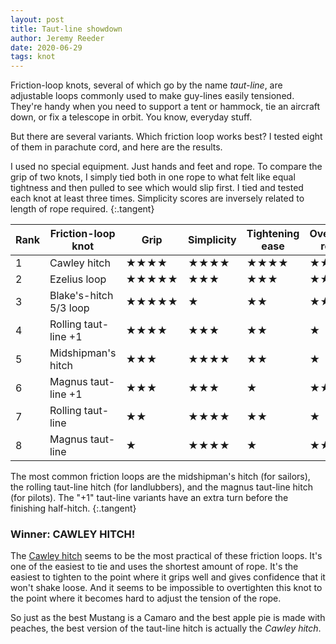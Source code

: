 ```yaml
---
layout: post
title: Taut-line showdown
author: Jeremy Reeder
date: 2020-06-29
tags: knot
---
```


Friction-loop knots, several of which go by the name _taut-line_, are
adjustable loops commonly used to make guy-lines easily tensioned. They're handy
when you need to support a tent or hammock, tie an aircraft down, or fix a
telescope in orbit. You know, everyday stuff.

But there are several variants. Which friction loop works best? I tested eight
of them in parachute cord, and here are the results.

I used no special equipment. Just hands and feet and rope. To compare the grip
of two knots, I simply tied both in one rope to what felt like equal tightness and then pulled
to see which would slip first. I tied and tested each knot at least three times. Simplicity scores are inversely related to
length of rope required.
{:.tangent}

| Rank | Friction-loop knot     | Grip  | Simplicity | Tightening ease | Overtightening resistance |
|------|------------------------|-------|------------|-----------------|---------------------------|
| 1    | Cawley hitch           | ★★★★  | ★★★★       | ★★★★            | ★★★★★                     |
| 2    | Ezelius loop           | ★★★★★ | ★★★        | ★★★             | ★★                        |
| 3    | Blake's-hitch 5/3 loop | ★★★★★ | ★          | ★★              | ★★★★                      |
| 4    | Rolling taut-line +1   | ★★★★  | ★★★        | ★★              | ★                         |
| 5    | Midshipman's hitch     | ★★★   | ★★★★       | ★★              | ★                         |
| 6    | Magnus taut-line +1    | ★★★   | ★★★        | ★               | ★★                        |
| 7    | Rolling taut-line      | ★★    | ★★★★       | ★★              | ★                         |
| 8    | Magnus taut-line       | ★     | ★★★★       | ★               | ★★★                       |

The most common friction loops are the midshipman's hitch (for sailors), the
rolling taut-line hitch (for landlubbers), and the magnus taut-line hitch (for
pilots). The "+1" taut-line variants have an extra turn before the finishing
half-hitch.
{:.tangent}

### Winner: CAWLEY HITCH!

The [Cawley hitch][cawley-hitch] seems to be the most practical of these
friction loops. It's one of the easiest to tie and uses the shortest amount of
rope. It's the easiest to tighten to the point where it grips well and gives
confidence that it won't shake loose. And it seems to be impossible to
overtighten this knot to the point where it becomes hard to adjust the tension
of the rope.

So just as the best Mustang is a Camaro and the best apple pie is made with peaches, the best version of the taut-line hitch is actually the _Cawley hitch_.


[cawley-hitch]: https://en.wikipedia.org/wiki/Adjustable_grip_hitch
